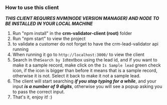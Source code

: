 ### How to use this client

**_THIS CLIENT REQUIRES NVM(NODE VERSION MANAGER) AND NODE TO BE INSTALLED IN YOUR LOCAL MACHINE_**

1) Run "npm install" in the **crm-validator-client (root)** folder
2) Run "npm start" to view the project
3) to validate a customer do not forget to have the crm-lead-validator api running
4) When running it go to `http://localhost:3000/` to view the client
5) Search in the` Search by Id `textbox using the lead id, and if you want to make it a sample record, make click on the `Is Sample lead` green check icon, if the icon is bigger than before it means that is a sample record, otherwise it is not. Select it back to make it not a sample lead.
6) The client will start searching _**if you stop typing for a while**_, and your input _**is a number of 9 digits**_, otherwise you will see a popup asking you to pass the correct input.
7) That's it, enjoy it! :)